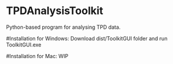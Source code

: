 # TPDAnalysisToolkit
Python-based program for analysing TPD data.

#Installation for Windows:
Download dist/ToolkitGUI folder and run ToolkitGUI.exe

#Installation for Mac:
WIP
